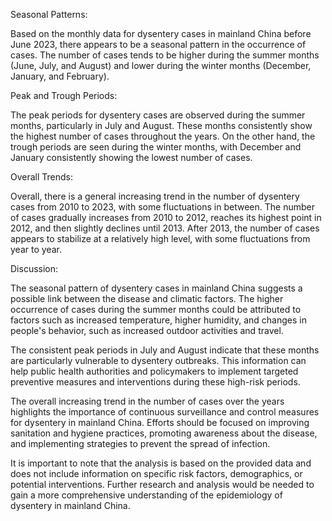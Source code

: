 Seasonal Patterns: 

Based on the monthly data for dysentery cases in mainland China before June 2023, there appears to be a seasonal pattern in the occurrence of cases. The number of cases tends to be higher during the summer months (June, July, and August) and lower during the winter months (December, January, and February). 

Peak and Trough Periods: 

The peak periods for dysentery cases are observed during the summer months, particularly in July and August. These months consistently show the highest number of cases throughout the years. On the other hand, the trough periods are seen during the winter months, with December and January consistently showing the lowest number of cases.

Overall Trends: 

Overall, there is a general increasing trend in the number of dysentery cases from 2010 to 2023, with some fluctuations in between. The number of cases gradually increases from 2010 to 2012, reaches its highest point in 2012, and then slightly declines until 2013. After 2013, the number of cases appears to stabilize at a relatively high level, with some fluctuations from year to year.

Discussion: 

The seasonal pattern of dysentery cases in mainland China suggests a possible link between the disease and climatic factors. The higher occurrence of cases during the summer months could be attributed to factors such as increased temperature, higher humidity, and changes in people's behavior, such as increased outdoor activities and travel.

The consistent peak periods in July and August indicate that these months are particularly vulnerable to dysentery outbreaks. This information can help public health authorities and policymakers to implement targeted preventive measures and interventions during these high-risk periods.

The overall increasing trend in the number of cases over the years highlights the importance of continuous surveillance and control measures for dysentery in mainland China. Efforts should be focused on improving sanitation and hygiene practices, promoting awareness about the disease, and implementing strategies to prevent the spread of infection.

It is important to note that the analysis is based on the provided data and does not include information on specific risk factors, demographics, or potential interventions. Further research and analysis would be needed to gain a more comprehensive understanding of the epidemiology of dysentery in mainland China.